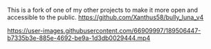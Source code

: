 This is a fork of one of my other projects to make it more open and accessible to the public. 
https://github.com/Xanthus58/bully_luna_v4


https://user-images.githubusercontent.com/66909997/189506447-b7335b3e-885e-4692-be9a-1d3db0029444.mp4

